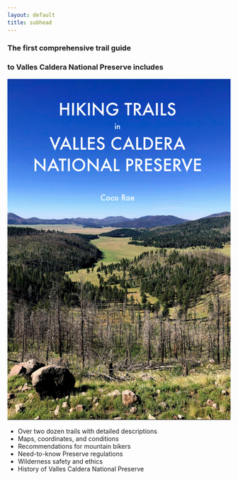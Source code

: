 ```yaml
---
layout: default
title: subhead
---
```


### The first comprehensive trail guide 
### to Valles Caldera National Preserve includes

<img src="/img/bookcover.jpg" style="max-height: 60vh; text-align: center;">

* Over two dozen trails with detailed descriptions
* Maps, coordinates, and conditions
* Recommendations for mountain bikers
* Need-to-know Preserve regulations
* Wilderness safety and ethics
* History of Valles Caldera National Preserve 